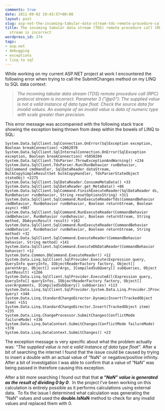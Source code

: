 ```yaml
---
comments: true
date: 2011-09-02 19:43:57+00:00
layout: post
slug: asp-net-the-incoming-tabular-data-stream-tds-remote-procedure-call-rpc-protocol-stream-is-incorrect
title: The incoming tabular data stream (TDS) remote procedure call (RPC) protocol
  stream is incorrect
wordpress_id: 374
tags:
- asp.net
- debugging
- exceptions
- linq to sql
---
```


While working on my current ASP.NET project at work I encountered the following error when trying to call the SubmitChanges method on my LINQ to SQL data context:


> _The incoming tabular data stream (TDS) remote procedure call (RPC) protocol stream is incorrect. Parameter 3 ("@p0"): The supplied value is not a valid instance of data type float. Check the source data for invalid values. An example of an invalid value is data of numeric type with scale greater than precision._


<!-- more -->


This error message was accompanied with the following stack trace showing the exception being thrown from deep within the bowels of LINQ to SQL:





    System.Data.SqlClient.SqlConnection.OnError(SqlException exception, Boolean breakConnection) +2062078
    System.Data.SqlClient.SqlInternalConnection.OnError(SqlException exception, Boolean breakConnection) +5050204
    System.Data.SqlClient.TdsParser.ThrowExceptionAndWarning() +234
    System.Data.SqlClient.TdsParser.Run(RunBehavior runBehavior, SqlCommand cmdHandler, SqlDataReader dataStream, BulkCopySimpleResultSet bulkCopyHandler, TdsParserStateObject stateObj) +2275
    System.Data.SqlClient.SqlDataReader.ConsumeMetaData() +33
    System.Data.SqlClient.SqlDataReader.get_MetaData() +86
    System.Data.SqlClient.SqlCommand.FinishExecuteReader(SqlDataReader ds, RunBehavior runBehavior, String resetOptionsString) +311
    System.Data.SqlClient.SqlCommand.RunExecuteReaderTds(CommandBehavior cmdBehavior, RunBehavior runBehavior, Boolean returnStream, Boolean async) +987
    System.Data.SqlClient.SqlCommand.RunExecuteReader(CommandBehavior cmdBehavior, RunBehavior runBehavior, Boolean returnStream, String method, DbAsyncResult result) +162
    System.Data.SqlClient.SqlCommand.RunExecuteReader(CommandBehavior cmdBehavior, RunBehavior runBehavior, Boolean returnStream, String method) +32
    System.Data.SqlClient.SqlCommand.ExecuteReader(CommandBehavior behavior, String method) +141
    System.Data.SqlClient.SqlCommand.ExecuteDbDataReader(CommandBehavior behavior) +12
    System.Data.Common.DbCommand.ExecuteReader() +12
    System.Data.Linq.SqlClient.SqlProvider.Execute(Expression query, QueryInfo queryInfo, IObjectReaderFactory factory, Object[] parentArgs, Object[] userArgs, ICompiledSubQuery[] subQueries, Object lastResult) +1266
    System.Data.Linq.SqlClient.SqlProvider.ExecuteAll(Expression query, QueryInfo[] queryInfos, IObjectReaderFactory factory, Object[] userArguments, ICompiledSubQuery[] subQueries) +113
    System.Data.Linq.SqlClient.SqlProvider.System.Data.Linq.Provider.IProvider.Execute(Expression query) +344
    System.Data.Linq.StandardChangeDirector.DynamicInsert(TrackedObject item) +151
    System.Data.Linq.StandardChangeDirector.Insert(TrackedObject item) +235
    System.Data.Linq.ChangeProcessor.SubmitChanges(ConflictMode failureMode) +336
    System.Data.Linq.DataContext.SubmitChanges(ConflictMode failureMode) +378
    System.Data.Linq.DataContext.SubmitChanges() +23




The exception message is very specific about what the problem actually was: _“The supplied value is not a valid instance of data type float”._ After a bit of searching the internet I found that the issue could be caused by trying to insert a double with an actual value of “NaN” or negative/positive infinity.  After a bit of investigation I was able to confirm that a value of “NaN” was being passed in therefore causing this exception.




After a bit more searching I found out that that **_a “NaN” value is generated as the result of dividing 0 by 0_**.  In the project I’ve been working on this calculation is entirely possible as it performs calculations using external data.  To fix the issue I determined what calculation was generating the “NaN” values and used the **double.IsNaN** method to check for any invalid values and replaced them with 0.
